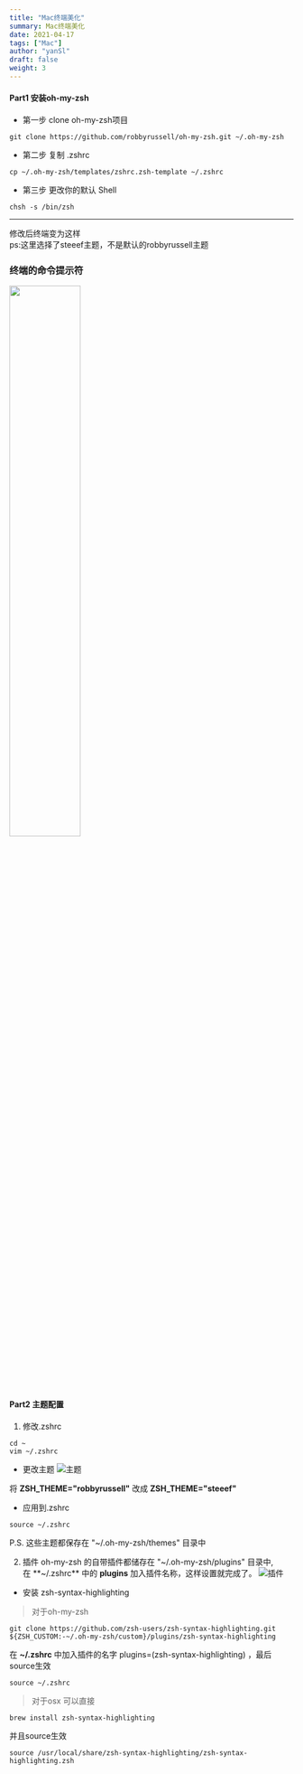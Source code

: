 ```yaml
---
title: "Mac终端美化"
summary: Mac终端美化
date: 2021-04-17
tags: ["Mac"]
author: "yanSl"
draft: false
weight: 3
---
```

#### Part1 安装oh-my-zsh
* 第一步 clone oh-my-zsh项目
```shell
git clone https://github.com/robbyrussell/oh-my-zsh.git ~/.oh-my-zsh
```
* 第二步 复制 .zshrc
```shell
cp ~/.oh-my-zsh/templates/zshrc.zsh-template ~/.zshrc
```
* 第三步 更改你的默认 Shell
```shell
chsh -s /bin/zsh
```
---
修改后终端变为这样<br>ps:这里选择了steeef主题，不是默认的robbyrussell主题
### 终端的命令提示符
<img src="https://img.imgdb.cn/item/607a4f2c8322e6675cd6199d.png" width="50%" div align=center />

#### Part2 主题配置
1. 修改.zshrc
```
cd ~
vim ~/.zshrc
```
* 更改主题
![主题](https://img.imgdb.cn/item/607a4f2c8322e6675cd619a2.png)

将 **ZSH_THEME="robbyrussell"** 改成 **ZSH_THEME="steeef"**
* 应用到.zshrc
```
source ~/.zshrc
```
P.S. 这些主题都保存在 "~/.oh-my-zsh/themes" 目录中

2. 插件
oh-my-zsh 的自带插件都储存在 "~/.oh-my-zsh/plugins" 目录中,
</br>在 **~/.zshrc** 中的 **plugins** 加入插件名称，这样设置就完成了。
![插件](https://img.imgdb.cn/item/607a4f2c8322e6675cd61999.png)

* 安装 zsh-syntax-highlighting
> 对于oh-my-zsh
```
git clone https://github.com/zsh-users/zsh-syntax-highlighting.git ${ZSH_CUSTOM:-~/.oh-my-zsh/custom}/plugins/zsh-syntax-highlighting
```
在 **~/.zshrc** 中加入插件的名字
plugins=(zsh-syntax-highlighting) 
，最后source生效
```
source ~/.zshrc
```
> 对于osx
可以直接
```
brew install zsh-syntax-highlighting
```
并且source生效
```
source /usr/local/share/zsh-syntax-highlighting/zsh-syntax-highlighting.zsh
```